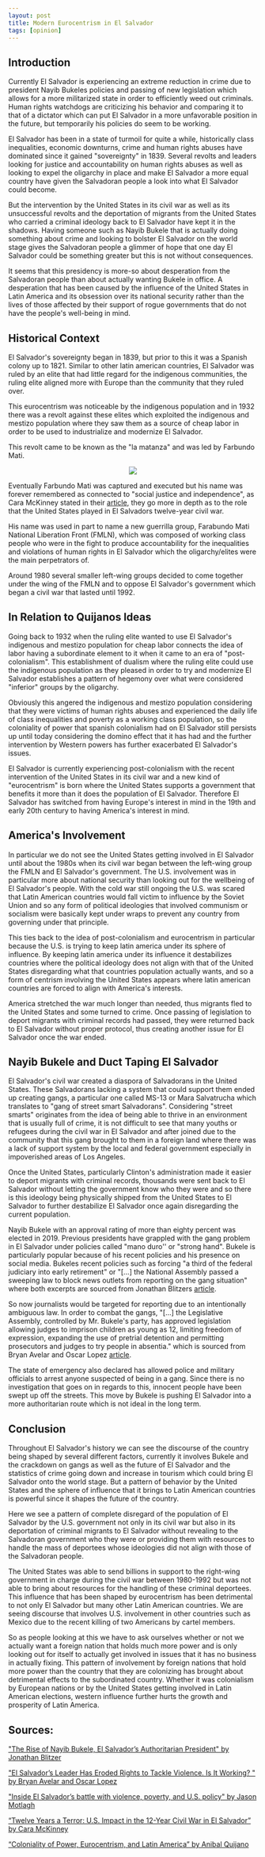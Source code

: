 ```yaml
---
layout: post
title: Modern Eurocentrism in El Salvador
tags: [opinion]
---
```


## Introduction

Currently El Salvador is experiencing an extreme reduction in crime due to president Nayib Bukeles policies and passing of new legislation which allows for a more militarized state in order to efficiently weed out criminals. Human rights watchdogs are criticizing his behavior and comparing it to that of a dictator which can put El Salvador in a more unfavorable position in the future, but temporarily his policies do seem to be working.

El Salvador has been in a state of turmoil for quite a while, historically class inequalities, economic downturns, crime and human rights abuses have dominated since it gained "sovereignty" in 1839. Several revolts and leaders looking for justice and accountability on human rights abuses as well as looking to expel the oligarchy in place and make El Salvador a more equal country have given the Salvadoran people a look into what El Salvador could become.

But the intervention by the United States in its civil war as well as its unsuccessful revolts and the deportation of migrants from the United States who carried a criminal ideology back to El Salvador have kept it in the shadows. Having someone such as Nayib Bukele that is actually doing something about crime and looking to bolster El Salvador on the world stage gives the Salvadoran people a glimmer of hope that one day El Salvador could be something greater but this is not without consequences.

It seems that this presidency is more-so about desperation from the Salvadoran people than about actually wanting Bukele in office. A desperation that has been caused by the influence of the United States in Latin America and its obsession over its national security rather than the lives of those affected by their support of rogue governments that do not have the people's well-being in mind.

## Historical Context

El Salvador's sovereignty began in 1839, but prior to this it was a Spanish colony up to 1821. Similar to other latin american countries, El Salvador was ruled by an elite that had little regard for the indigenous communities, the ruling elite aligned more with Europe than the community that they ruled over.
    
This eurocentrism was noticeable by the indigenous population and in 1932 there was a revolt against these elites which exploited the indigenous and mestizo population where they saw them as a source of cheap labor in order to be used to industrialize and modernize El Salvador.

This revolt came to be known as the "la matanza" and was led by Farbundo Mati.

<p align="center">
  <img src="https://upload.wikimedia.org/wikipedia/commons/9/98/Farabundomarti.jpg)" />
</p>

Eventually Farbundo Mati was captured and executed but his name was forever remembered as connected to "social justice and independence", as Cara McKinney stated in their [article](https://scholarworks.bgsu.edu/cgi/viewcontent.cgi?article=1020&context=irj), they go more in depth as to the role that the United States played in El Salvadors twelve-year civil war.

His name was used in part to name a new guerrilla group, Farabundo Mati National Liberation Front (FMLN), which was composed of working class people who were in the fight to produce accountability for the inequalities and violations of human rights in El Salvador which the oligarchy/elites were the main perpetrators of.

Around 1980 several smaller left-wing groups decided to come together under the wing of the FMLN and to oppose El Salvador's government which began a civil war that lasted until 1992.

## In Relation to Quijanos Ideas
    
Going back to 1932 when the ruling elite wanted to use El Salvador's indigenous and mestizo population for cheap labor connects the idea of labor having a subordinate element to it when it came to an era of "post-colonialism". This establishment of dualism where the ruling elite could use the indigenous population as they pleased in order to try and modernize El Salvador establishes a pattern of hegemony over what were considered "inferior" groups by the oligarchy.

Obviously this angered the indigenous and mestizo population considering that they were victims of human rights abuses and experienced the daily life of class inequalities and poverty as a working class population, so the coloniality of power that spanish colonialism had on El Salvador still persists up until today considering the domino effect that it has had and the further intervention by Western powers has further exacerbated El Salvador's issues.

El Salvador is currently experiencing post-colonialism with the recent intervention of the United States in its civil war and a new kind of "eurocentrism" is born where the United States supports a government that benefits it more than it does the population of El Salvador. Therefore El Salvador has switched from having Europe's interest in mind in the 19th and early 20th century to having America's interest in mind.

## America's Involvement

In particular we do not see the United States getting involved in El Salvador until about the 1980s when its civil war began between the left-wing group the FMLN and El Salvador's government. The U.S. involvement was in particular more about national security than looking out for the wellbeing of El Salvador's people. With the cold war still ongoing the U.S. was scared that Latin American countries would fall victim to influence by the Soviet Union and so any form of political ideologies that involved communism or socialism were basically kept under wraps to prevent any country from governing under that principle. 

This ties back to the idea of post-colonialism and eurocentrism in particular because the U.S. is trying to keep latin america under its sphere of influence. By keeping latin america under its influence it destabilizes countries where the political ideology does not align with that of the United States disregarding what that countries population actually wants, and so a form of centrism involving the United States appears where latin american countries are forced to align with America's interests. 

America stretched the war much longer than needed, thus migrants fled to the United States and some turned to crime. Once passing of legislation to deport migrants with criminal records had passed, they were returned back to El Salvador without proper protocol, thus creating another issue for El Salvador once the war ended.

## Nayib Bukele and Duct Taping El Salvador

El Salvador's civil war created a diaspora of Salvadorans in the United States. These Salvadorans lacking a system that could support them ended up creating gangs, a particular one called MS-13 or Mara Salvatrucha which translates to "gang of street smart Salvadorans". Considering "street smarts" originates from the idea of being able to thrive in an environment that is usually full of crime, it is not difficult to see that many youths or refugees during the civil war in El Salvador and after joined due to the community that this gang brought to them in a foreign land where there was a lack of support system by the local and federal government especially in impoverished areas of Los Angeles.

Once the United States, particularly Clinton's administration made it easier to deport migrants with criminal records, thousands were sent back to El Salvador without letting the government know who they were and so there is this ideology being physically shipped from the United States to El Salvador to further destabilize El Salvador once again disregarding the current population.

Nayib Bukele with an approval rating of more than eighty percent was elected in 2019. Previous presidents have grappled with the gang problem in El Salvador under policies called "mano duro'' or "strong hand". Bukele is particularly popular because of his recent policies and his presence on social media. Bukeles recent policies such as forcing "a third of the federal judiciary into early retirement" or "[...] the National Assembly passed a sweeping law to block news outlets from reporting on the gang situation" where both excerpts are sourced from Jonathan Blitzers [article](https://www.newyorker.com/magazine/2022/09/12/the-rise-of-nayib-bukele-el-salvadors-authoritarian-president).

So now journalists would be targeted for reporting due to an intentionally ambiguous law. In order to combat the gangs, "[...] the Legislative Assembly, controlled by Mr. Bukele's party, has approved legislation allowing judges to imprison children as young as 12, limiting freedom of expression, expanding the use of pretrial detention and permitting prosecutors and judges to try people in absentia." which is sourced from Bryan Avelar and Oscar Lopez [article](https://www.nytimes.com/2022/12/07/world/americas/el-salvador-state-of-emergency-crime.html?smid=nytcore-ios-share\&referringSource=articleShare).

The state of emergency also declared has allowed police and military officials to arrest anyone suspected of being in a gang. Since there is no investigation that goes on in regards to this, innocent people have been swept up off the streets. This move by Bukele is pushing El Salvador into a more authoritarian route which is not ideal in the long term.

## Conclusion
    
Throughout El Salvador's history we can see the discourse of the country being shaped by several different factors, currently it involves Bukele and the crackdown on gangs as well as the future of El Salvador and the statistics of crime going down and increase in tourism which could bring El Salvador onto the world stage. But a pattern of behavior by the United States and the sphere of influence that it brings to Latin American countries is powerful since it shapes the future of the country.

Here we see a pattern of complete disregard of the population of El Salvador by the U.S. government not only in its civil war but also in its deportation of criminal migrants to El Salvador without revealing to the Salvadoran government who they were or providing them with resources to handle the mass of deportees whose ideologies did not align with those of the Salvadoran people.

The United States was able to send billions in support to the right-wing government in charge during the civil war between 1980-1992 but was not able to bring about resources for the handling of these criminal deportees. This influence that has been shaped by eurocentrism has been detrimental to not only El Salvador but many other Latin American countries. We are seeing discourse that involves U.S. involvement in other countries such as Mexico due to the recent killing of two Americans by cartel members.

So as people looking at this we have to ask ourselves whether or not we actually want a foreign nation that holds much more power and is only looking out for itself to actually get involved in issues that it has no business in actually fixing. This pattern of involvement by foreign nations that hold more power than the country that they are colonizing has brought about detrimental effects to the subordinated country. Whether it was colonialism by European nations or by the United States getting involved in Latin American elections, western influence further hurts the growth and prosperity of Latin America.

## Sources:

["The Rise of Nayib Bukele, El Salvador’s Authoritarian President" by Jonathan Blitzer](https://www.newyorker.com/magazine/2022/09/12/the-rise-of-nayib-bukele-el-salvadors-authoritarian-president)

["El Salvador’s Leader Has Eroded Rights to Tackle Violence. Is It Working?
" by Bryan Avelar and Oscar Lopez](https://www.nytimes.com/2022/12/07/world/americas/el-salvador-state-of-emergency-crime.html?smid=nytcore-ios-share\&referringSource=articleShare)

["Inside El Salvador’s battle with violence, poverty, and U.S. policy" by Jason Motlagh](https://www.nationalgeographic.com/magazine/article/el-salvador-violence-poverty-united-states-policy-migrants)

[“Twelve Years a Terror: U.S. Impact in the 12-Year Civil War in El Salvador” by Cara McKinney](https://scholarworks.bgsu.edu/cgi/viewcontent.cgi?article=1020&context=irj)

[“Coloniality of Power, Eurocentrism, and Latin America” by Anibal Quijano](https://muse.jhu.edu/article/23906)

